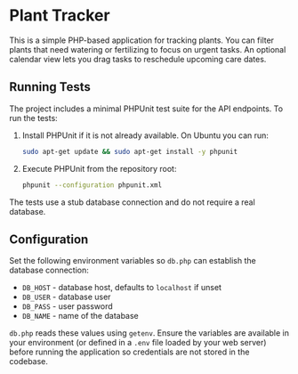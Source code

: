 # Plant Tracker

This is a simple PHP-based application for tracking plants.
You can filter plants that need watering or fertilizing to focus on urgent tasks.
An optional calendar view lets you drag tasks to reschedule upcoming care dates.

## Running Tests

The project includes a minimal PHPUnit test suite for the API endpoints. To run the tests:

1. Install PHPUnit if it is not already available. On Ubuntu you can run:
   ```bash
   sudo apt-get update && sudo apt-get install -y phpunit
   ```
2. Execute PHPUnit from the repository root:
   ```bash
   phpunit --configuration phpunit.xml
   ```

The tests use a stub database connection and do not require a real database.

## Configuration

Set the following environment variables so `db.php` can establish the database connection:

- `DB_HOST` - database host, defaults to `localhost` if unset
- `DB_USER` - database user
- `DB_PASS` - user password
- `DB_NAME` - name of the database

`db.php` reads these values using `getenv`. Ensure the variables are available in
your environment (or defined in a `.env` file loaded by your web server) before
running the application so credentials are not stored in the codebase.

